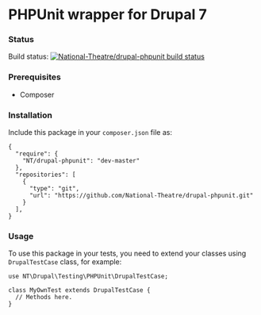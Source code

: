 PHPUnit wrapper for Drupal 7
============================

### Status

Build status: [![National-Theatre/drupal-phpunit build status](https://api.travis-ci.org/National-Theatre/drupal-phpunit.svg?branch=master)](https://travis-ci.org/National-Theatre/drupal-phpunit)

### Prerequisites

- Composer

### Installation

Include this package in your `composer.json` file as:

    {
      "require": {
        "NT/drupal-phpunit": "dev-master"
      },
      "repositories": [
        {
          "type": "git",
          "url": "https://github.com/National-Theatre/drupal-phpunit.git"
        }
      ],
    }

### Usage

To use this package in your tests, you need to extend your classes using `DrupalTestCase` class, for example:

    use NT\Drupal\Testing\PHPUnit\DrupalTestCase;

    class MyOwnTest extends DrupalTestCase {
      // Methods here.
    }
